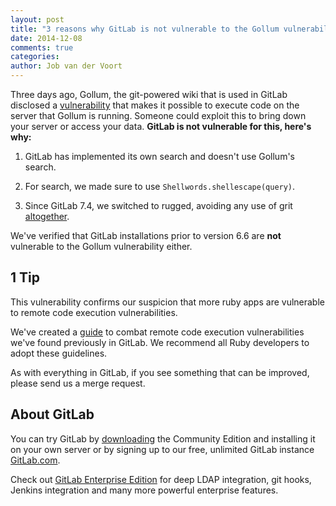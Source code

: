 ```yaml
---
layout: post
title: "3 reasons why GitLab is not vulnerable to the Gollum vulnerability and 1 tip"
date: 2014-12-08
comments: true
categories:
author: Job van der Voort
---
```


Three days ago, Gollum, the git-powered wiki that is used in GitLab disclosed a
[vulnerability](https://github.com/gollum/gollum/issues/913) that makes it possible to execute code on the
server that Gollum is running. Someone could exploit this to bring down your server or access your data.
**GitLab is not vulnerable for this, here's why:**

<!-- more -->

1. GitLab has implemented its own search and doesn't use Gollum's search.

2. For search, we made sure to use `Shellwords.shellescape(query)`.

3. Since GitLab 7.4, we switched to rugged, avoiding any use of grit [altogether](https://gitlab.com/gitlab-org/gitlab_git/blob/master/lib/gitlab_git/repository.rb#L194).

We've verified that GitLab installations prior to version 6.6 are **not** vulnerable
to the Gollum vulnerability either.

## 1 Tip

This vulnerability confirms our suspicion that more ruby apps are vulnerable to
remote code execution vulnerabilities.

We've created a [guide](https://gitlab.com/gitlab-org/gitlab-ce/blob/master/doc/development/shell_commands.md)
to combat remote code execution vulnerabilities we've found previously in GitLab.
We recommend all Ruby developers to adopt these guidelines.

As with everything in GitLab, if you see something that can be improved, please send us a merge request.

## About GitLab

You can try GitLab by [downloading](https://about.gitlab.com/downloads/) the Community Edition and installing it on your own server or by signing up to our free, unlimited GitLab instance [GitLab.com](https://gitlab.com/users/sign_up).

Check out [GitLab Enterprise Edition](https://about.gitlab.com/features/#enterprise) for deep LDAP integration, git hooks, Jenkins integration and many more powerful enterprise features.
